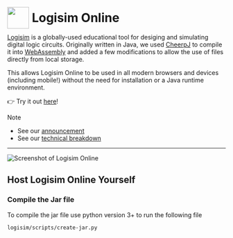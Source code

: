 # <img src="./public/favicon.ico" style="width:50px; position: relative; top: 15px;"/> Logisim Online

[Logisim](https://www.cburch.com/logisim/) is a globally-used educational tool for desiging and simulating digital logic circuits. Originally written in Java, we used [CheerpJ](https://cheerpj.com/) to compile it into [WebAssembly](https://webassembly.org/) and added a few modifications to allow the use of files directly from local storage. 

This allows Logisim Online to be used in all modern browsers and devices (including mobile!) without the need for installation or a Java runtime environment. 

👉 Try it out [here](https://logisim.app/)!

> [!NOTE]
> - See our [announcement](https://drs.software/blog/announcing-logisim)  
> - See our [technical breakdown](#)
>

---

![Screenshot of Logisim Online]()

## Host Logisim Online Yourself

### Compile the Jar file
To compile the jar file use python version 3+ to run the following file
```
logisim/scripts/create-jar.py
```